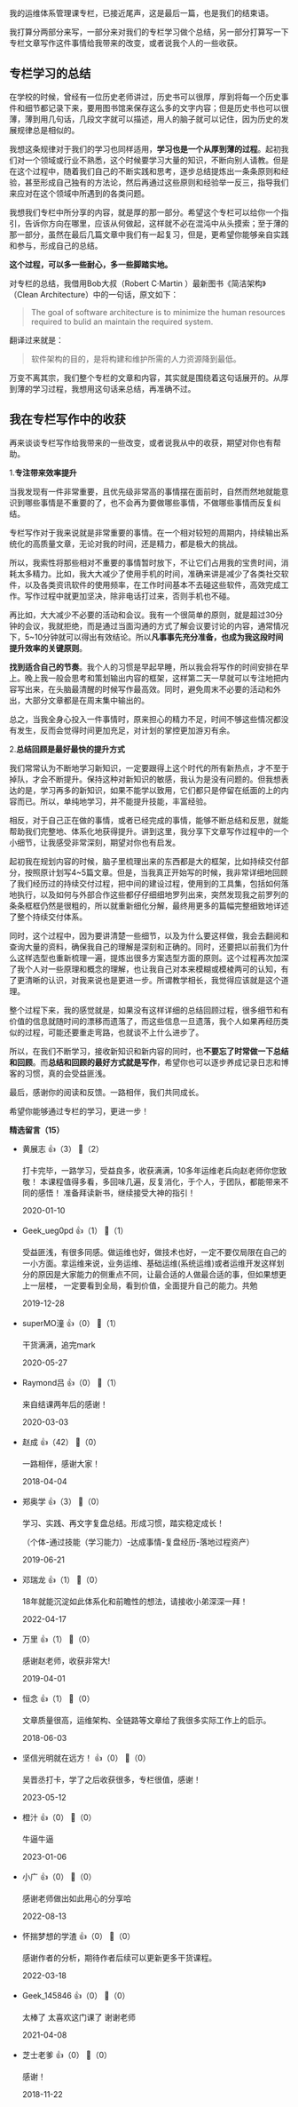 我的运维体系管理课专栏，已接近尾声，这是最后一篇，也是我们的结束语。

我打算分两部分来写，一部分来对我们的专栏学习做个总结，另一部分打算写一下专栏文章写作这件事情给我带来的改变，或者说我个人的一些收获。

## 专栏学习的总结

在学校的时候，曾经有一位历史老师讲过，历史书可以很厚，厚到将每一个历史事件和细节都记录下来，要用图书馆来保存这么多的文字内容；但是历史书也可以很薄，薄到用几句话，几段文字就可以描述，用人的脑子就可以记住，因为历史的发展规律总是相似的。

我想这条规律对于我们的学习也同样适用，**学习也是一个从厚到薄的过程**。起初我们对一个领域或行业不熟悉，这个时候要学习大量的知识，不断向别人请教。但是在这个过程中，随着我们自己的不断实践和思考，逐步总结提炼出一条条原则和经验，甚至形成自己独有的方法论，然后再通过这些原则和经验举一反三，指导我们来应对在这个领域中所遇到的各类问题。

我想我们专栏中所分享的内容，就是厚的那一部分。希望这个专栏可以给你一个指引，告诉你方向在哪里，应该从何做起，这样就不必在混沌中从头摸索；至于薄的那一部分，虽然在最后几篇文章中我们有一起复习，但是，更希望你能够亲自实践和参与，形成自己的总结。

**这个过程，可以多一些耐心，多一些脚踏实地。**

对专栏的总结，我借用Bob大叔（Robert C·Martin ）最新图书《简洁架构》（Clean Architecture）中的一句话，原文如下：

> The goal of software architecture is to minimize the human resources  
> required to bulid an maintain the required system.

翻译过来就是：

> 软件架构的目的，是将构建和维护所需的人力资源降到最低。

万变不离其宗，我们整个专栏的文章和内容，其实就是围绕着这句话展开的。从厚到薄的学习过程，我想用这句话来总结，再准确不过。

## 我在专栏写作中的收获

再来谈谈专栏写作给我带来的一些改变，或者说我从中的收获，期望对你也有帮助。

1.**专注带来效率提升**

当我发现有一件非常重要，且优先级非常高的事情摆在面前时，自然而然地就能意识到哪些事情是不重要的了，也不会再为要做哪些事情，不做哪些事情而反复纠结。

专栏写作对于我来说就是非常重要的事情。在一个相对较短的周期内，持续输出系统化的高质量文章，无论对我的时间，还是精力，都是极大的挑战。

所以，我索性将那些相对不重要的事情暂时放下，不让它们占用我的宝贵时间，消耗太多精力。比如，我大大减少了使用手机的时间，准确来讲是减少了各类社交软件，以及各类资讯软件的使用频率，在工作时间基本不去碰这些软件，高效完成工作。写作过程中就更加坚决，除非电话打过来，否则手机也不碰。

再比如，大大减少不必要的活动和会议。我有一个很简单的原则，就是超过30分钟的会议，我就拒绝，而是通过当面沟通的方式了解会议要讨论的内容，通常情况下，5~10分钟就可以得出有效结论。所以**凡事事先充分准备，也成为我这段时间提升效率的关键原则**。

**找到适合自己的节奏**。我个人的习惯是早起早睡，所以我会将写作的时间安排在早上。晚上我一般会思考和策划输出内容的框架，这样第二天一早就可以专注地把内容写出来，在头脑最清醒的时候写作最高效。同时，避免周末不必要的活动和外出，大部分文章都是在周末集中输出的。

总之，当我全身心投入一件事情时，原来担心的精力不足，时间不够这些情况都没有发生，反而会觉得时间更加充足，对计划的掌控更加游刃有余。

2.**总结回顾是最好最快的提升方式**

我们常常认为不断地学习新知识，一定要跟得上这个时代的所有新热点，才不至于掉队，才会不断提升。保持这种对新知识的敏感，我认为是没有问题的。但我想表达的是，学习再多的新知识，如果不能学以致用，它们都只是停留在纸面的上的内容而已。所以，单纯地学习，并不能提升技能，丰富经验。

相反，对于自己正在做的事情，或者已经完成的事情，能够不断总结和反思，就能帮助我们完整地、体系化地获得提升。讲到这里，我分享下文章写作过程中的一个小细节，让我感受非常深刻，期望对你也有启发。

起初我在规划内容的时候，脑子里梳理出来的东西都是大的框架，比如持续交付部分，按照原计划写4~5篇文章。但是，当我真正开始写的时候，我非常详细地回顾了我们经历过的持续交付过程，把中间的建设过程，使用到的工具集，包括如何落地执行，以及如何与外部合作这些都仔仔细细地罗列出来，突然发现我之前罗列的条条框框仍然是很粗的，所以就重新细化分解，最终用更多的篇幅完整细致地详述了整个持续交付体系。

同时，这个过程中，因为要讲清楚一些细节，以及为什么要这样做，我会去翻阅和查询大量的资料，确保我自己的理解是深刻和正确的。同时，还要把以前我们为什么这样选型也重新梳理一遍，提炼出很多方案选型方面的原则。这个过程再次加深了我个人对一些原理和概念的理解，也让我自己对本来模糊或模棱两可的认知，有了更清晰的认识，对我来说也是更进一步。所谓教学相长，我觉得应该就是这个道理。

整个过程下来，我的感觉就是，如果没有这样详细的总结回顾过程，很多细节和有价值的信息就随时间的漂移而遗落了，而这些信息一旦遗落，我个人如果再经历类似的过程，可能还要重走弯路，也就谈不上什么进步了。

所以，在我们不断学习，接收新知识和新内容的同时，也**不要忘了时常做一下总结和回顾**。而**总结和回顾的最好方式就是写作**，希望你也可以逐步养成记录日志和博客的习惯，真的会受益匪浅。

最后，感谢你的阅读和反馈。一路相伴，我们共同成长。

希望你能够通过专栏的学习，更进一步！
<div><strong>精选留言（15）</strong></div><ul>
<li><span>黄展志</span> 👍（3） 💬（2）<p>打卡完毕，一路学习，受益良多，收获满满，10多年运维老兵向赵老师你您致敬！
本课程值得多看，多回味几遍，反复消化，于个人，于团队，都能带来不同的感悟！
准备拜读新书，继续接受大神的指引！</p>2020-01-10</li><br/><li><span>Geek_ueg0pd</span> 👍（1） 💬（1）<p>受益匪浅，有很多同感。做运维也好，做技术也好，一定不要仅局限在自己的一小方面。拿运维来说，业务运维、基础运维(系统运维)或者运维开发这样划分的原因是大家能力的侧重点不同，让最合适的人做最合适的事，但如果想更上一层楼， 一定要看到全局，看到价值，全面提升自己的能力。共勉</p>2019-12-28</li><br/><li><span>superMO潼</span> 👍（0） 💬（1）<p>干货满满，追完mark</p>2020-05-27</li><br/><li><span>Raymond吕</span> 👍（0） 💬（1）<p>来自结课两年后的感谢！</p>2020-03-03</li><br/><li><span>赵成</span> 👍（42） 💬（0）<p>一路相伴，感谢大家！</p>2018-04-04</li><br/><li><span>郑奥学</span> 👍（3） 💬（0）<p>学习、实践、再文字复盘总结。形成习惯，踏实稳定成长！

（个体-通过技能（学习能力）-达成事情-复盘经历-落地过程资产）</p>2019-06-21</li><br/><li><span>邓瑞龙</span> 👍（1） 💬（0）<p>18年就能沉淀如此体系化和前瞻性的想法，请接收小弟深深一拜！</p>2022-04-17</li><br/><li><span>万里</span> 👍（1） 💬（0）<p>感谢赵老师，收获非常大!</p>2019-04-01</li><br/><li><span>恒念</span> 👍（1） 💬（0）<p>文章质量很高，运维架构、全链路等文章给了我很多实际工作上的启示。</p>2018-06-03</li><br/><li><span>坚信光明就在远方！</span> 👍（0） 💬（0）<p>吴晋丞打卡，学了之后收获很多，专栏很值，感谢！</p>2023-05-12</li><br/><li><span>橙汁</span> 👍（0） 💬（0）<p>牛逼牛逼</p>2023-01-06</li><br/><li><span>小广</span> 👍（0） 💬（0）<p>感谢老师做出如此用心的分享哈</p>2022-08-13</li><br/><li><span>怀揣梦想的学渣</span> 👍（0） 💬（0）<p>感谢作者的分析，期待作者后续可以更新更多干货课程。</p>2022-03-18</li><br/><li><span>Geek_145846</span> 👍（0） 💬（0）<p>太棒了 太喜欢这门课了 谢谢老师</p>2021-04-08</li><br/><li><span>芝士老爹</span> 👍（0） 💬（0）<p>感谢！</p>2018-11-22</li><br/>
</ul>